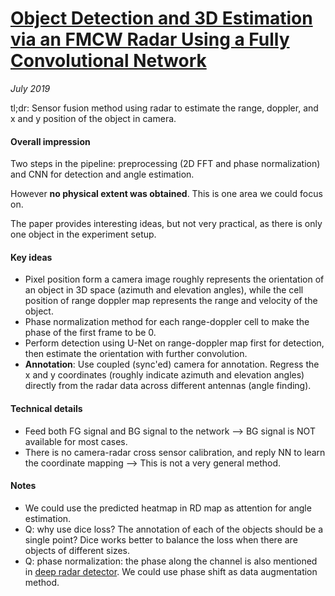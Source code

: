 # [Object Detection and 3D Estimation via an FMCW Radar Using a Fully Convolutional Network](https://arxiv.org/abs/1902.05394) 

_July 2019_

tl;dr: Sensor fusion method using radar to estimate the range, doppler, and x and y position of the object in camera. 

#### Overall impression
Two steps in the pipeline: preprocessing (2D FFT and phase normalization) and CNN for detection and angle estimation. 

However **no physical extent was obtained**. This is one area we could focus on.

The paper provides interesting ideas, but not very practical, as there is only one object in the experiment setup.

#### Key ideas
- Pixel position form a camera image roughly represents the orientation of an object in 3D space (azimuth and elevation angles), while the cell position of range doppler map represents the range and velocity of the object.
- Phase normalization method for each range-doppler cell to make the phase of the first frame to be 0.
- Perform detection using U-Net on range-doppler map first for detection, then estimate the orientation with further convolution.
- **Annotation**: Use coupled (sync'ed) camera for annotation. Regress the x and y coordinates (roughly indicate azimuth and elevation angles) directly from the radar data across different antennas (angle finding).


#### Technical details
- Feed both FG signal and BG signal to the network --> BG signal is NOT available for most cases.
- There is no camera-radar cross sensor calibration, and reply NN to learn the coordinate mapping --> This is not a very general method.

#### Notes
- We could use the predicted heatmap in RD map as attention for angle estimation.
- Q: why use dice loss? The annotation of each of the objects should be a single point? Dice works better to balance the loss when there are objects of different sizes.
- Q: phase normalization: the phase along the channel is also mentioned in [deep radar detector](deep_radar_detector.md). We could use phase shift as data augmentation method.

